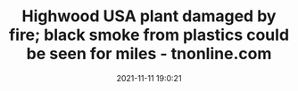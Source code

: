 ---
"title": "Highwood USA plant damaged by fire; black smoke from plastics could be seen for miles - tnonline.com"
"date": "2021-11-11 19:0:21"
"feed_name": "GOOGLENEWSINDUSTRIAL"
"feed_website": "https://news.google.com/search?q=industrial%2Bincident&hl=en-US&gl=US&ceid=US:en"
"feed_rss": "https://news.google.com/rss/search?q=industrial%2Bincident&hl=en-US&gl=US&ceid=US:en"
"link": "https://www.tnonline.com/20211111/highwood-usa-plant-damaged-by-fire-black-smoke-from-plastics-could-be-seen/"
"source": "{'href': 'https://www.tnonline.com', 'title': 'tnonline.com'}"
"file": "_posts/2021-1-1-c98a271129915b18d17e0c111f250bbec7158ef4.md"
"accident": "1"
"drilling": "1"
"dead": "0"
"injured": "0"
"arrested": "0"
"place": "unknown place"
"where": "unknown site"
"causes": "unknown"
"place_uri": "unknown place"
---